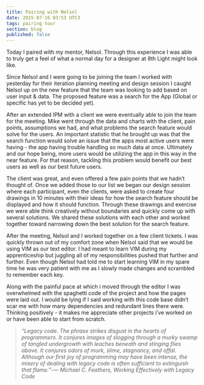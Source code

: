 ```yaml
---
title: Pairing with Nelsol
date: 2015-07-16 03:53 UTC3
tags: pairing tour
section: blog
published: false
---
```


Today I paired with my mentor, Nelsol. Through this experience I was able to truly get a feel of what a normal day for a designer at 8th Light might look like.

Since Nelsol and I were going to be joining the team I worked with yesterday for their iteration planning meeting and design session I caught Nelsol up on the new feature that the team was looking to add based on user input & data. The proposed feature was a search for the App (Global or specific has yet to be decided yet).

After an extended IPM with a client we were eventually able to join the team for the meeting. Mike went through the data and charts with the client, pain points, assumptions we had, and what problems the search feature would solve for the users. An important statistic that he brought up was that the search function would solve an issue that the apps most active users were having - the app having trouble handling so much data at once. Ultimately and our hope being, more users would be utilizing the app in this way in the near feature. For that reason, tackling this problem would benefit our best users as well as our best future users.

The client was great, and even offered a few pain points that we hadn’t thought of. Once we added those to our list we began our design session where each participant, even the clients, were asked to create four drawings in 10 minutes with their ideas for how the search feature should be displayed and how it should function. Through these drawings and exercise we were able think creatively without boundaries and quickly come up with several solutions. We shared these solutions with each other and worked together toward narrowing down the best solution for the search feature.

After the meeting, Nelsol and I worked together on a few client tickets. I was quickly thrown out of my comfort zone when Nelsol said that we would be using VIM as our text editor. I had meant to learn VIM during my apprenticeship but juggling all of my responsibilities pushed that further and further. Even though Nelsol had told me to start learning VIM in my spare time he was very patient with me as I slowly made changes and scrambled to remember each key.

Along with the painful pace at which i moved through the editor I was overwhelmed with the spaghetti code of the project and how the pages were laid out. I would be lying if I said working with this code base didn’t scar me with how many dependencies and redundant lines there were. Thinking positively - it makes me appreciate other projects i’ve worked on or have been able to start from scratch.


>*“Legacy code. The phrase strikes disgust in the hearts of programmers. It conjures images of slogging through a murky swamp of tangled undergrowth with leaches beneath and stinging flies above. It conjures odors of murk, slime, stagnancy, and offal. Although our first joy of programming may have been intense, the misery of dealing with legacy code is often sufficient to extinguish that flame.﻿”-― Michael C. Feathers, Working Effectively with Legacy Code*
